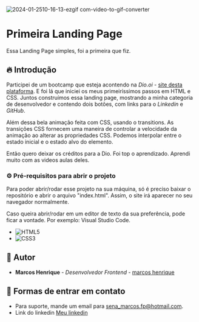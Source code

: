 ![2024-01-2510-16-13-ezgif com-video-to-gif-converter](https://github.com/marcoshgss/landing-page-simples/assets/99811575/b14e74e8-3d0c-4602-9221-49d211eaa092)

# Primeira Landing Page
Essa Landing Page simples, foi a primeira que fiz.

## 🔥 Introdução
Participei de um bootcamp que esteja acontendo na *Dio.oi* - [site desta plataforma](https://www.dio.me/). E foi lá que iniciei os meus primeiríssimos passos em HTML e CSS.
Juntos construímos essa landing page, mostrando a minha categoria de desenvolvedor e contendo dois botões, com links para o *Linkedin* e *GitHub*. 

Além dessa bela animação feita com CSS, usando o transitions. As transições CSS fornecem uma maneira de controlar a velocidade da animação ao alterar as propriedades CSS. Podemos interpolar entre o estado inicial e o estado alvo do elemento.

Então quero deixar os créditos para a Dio. Foi top o aprendizado. Aprendi muito com as videos aulas deles.

### ⚙️ Pré-requisitos para abrir o projeto

Para poder abrir/rodar esse projeto na sua máquina, só é preciso baixar o repositório e abrir o arquivo "index.html". Assim, o site irá aparecer no seu navegador normalmente.

Caso queira abrir/rodar em um editor de texto da sua preferência, pode ficar a vontade. Por exemplo: Visual Studio Code.

* ![HTML5](https://img.shields.io/badge/html5-%23E34F26.svg?style=for-the-badge&logo=html5&logoColor=white)
* ![CSS3](https://img.shields.io/badge/css3-%231572B6.svg?style=for-the-badge&logo=css3&logoColor=white)

## 👷 Autor

* **Marcos Henrique** - *Desenvolvedor Frontend* - [marcos henrique](https://github.com/marcoshgss)
  
## 💭 Formas de entrar em contato
* Para suporte, mande um email para sena_marcos.fp@hotmail.com.
* Link do linkedin [Meu linkedin](https://www.linkedin.com/in/marcos-henrique-gomess/)
